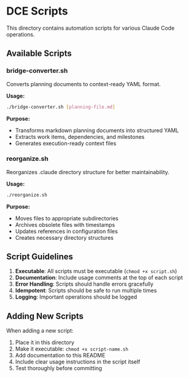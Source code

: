 # DCE Scripts

This directory contains automation scripts for various Claude Code operations.

## Available Scripts

### bridge-converter.sh
Converts planning documents to context-ready YAML format.

**Usage:**
```bash
./bridge-converter.sh [planning-file.md]
```

**Purpose:**
- Transforms markdown planning documents into structured YAML
- Extracts work items, dependencies, and milestones
- Generates execution-ready context files

### reorganize.sh
Reorganizes .claude directory structure for better maintainability.

**Usage:**
```bash
./reorganize.sh
```

**Purpose:**
- Moves files to appropriate subdirectories
- Archives obsolete files with timestamps
- Updates references in configuration files
- Creates necessary directory structures

## Script Guidelines

1. **Executable**: All scripts must be executable (`chmod +x script.sh`)
2. **Documentation**: Include usage comments at the top of each script
3. **Error Handling**: Scripts should handle errors gracefully
4. **Idempotent**: Scripts should be safe to run multiple times
5. **Logging**: Important operations should be logged

## Adding New Scripts

When adding a new script:
1. Place it in this directory
2. Make it executable: `chmod +x script-name.sh`
3. Add documentation to this README
4. Include clear usage instructions in the script itself
5. Test thoroughly before committing
